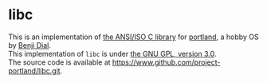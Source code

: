 # libc
This is an implementation of [the ANSI/ISO C library](https://en.wikipedia.org/wiki/C_standard_library) for [portland](https://www.github.com/project-portland), a hobby OS by [Benji Dial](https://www.github.com/benjidial).  
This implementation of `libc` is under [the GNU GPL, version 3.0](https://www.gnu.org/licenses/gpl-3.0.en.html).  
The source code is available at <https://www.github.com/project-portland/libc.git>.
